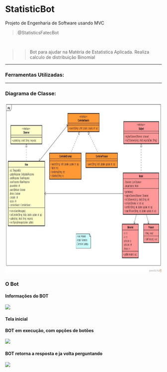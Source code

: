 # StatisticBot
Projeto de Engenharia de Software usando MVC


> @StatisticsFatecBot
<br>

>> Bot para ajudar na Matéria de Estatistica Aplicada.
>> Realiza calculo de distribuição Binomial

---
### Ferramentas Utilizadas:
>> 

---
### Diagrama de Classe:

<img height="550" src="screenshot/CaseDiagram.jpeg" />

<br>

### O Bot

#### Informações do BOT
<img height="500" src="telainicial.PNG" />
<br>

#### Tela inicial

#### BOT em execução, com opções de botões
<img height="550" src="telaopcoes.PNG" />
<br>

#### BOT retorna a resposta e ja volta perguntando

<img height="550" src="telarodando.PNG" />

